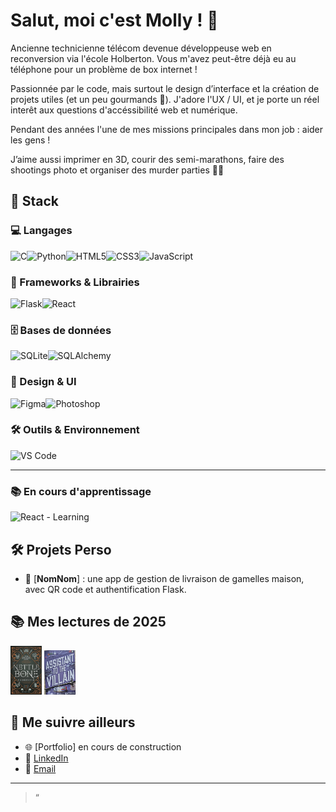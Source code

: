 # Salut, moi c'est Molly ! 👋

Ancienne technicienne télécom devenue développeuse web en reconversion via l'école Holberton. Vous m'avez peut-être déjà eu au téléphone pour un problème de box internet !

Passionnée par le code, mais surtout le design d’interface et la création de projets utiles (et un peu gourmands 🍱). J'adore l'UX / UI, et je porte un réel interêt aux questions d'accéssibilité web et numérique.

Pendant des années l'une de mes missions principales dans mon job : aider les gens !

J’aime aussi imprimer en 3D, courir des semi-marathons, faire des shootings photo et organiser des murder parties 🕵️‍♀️

## 🧰 Stack

### 💻 Langages
![C](https://img.shields.io/badge/C-00599C?style=for-the-badge&logo=c&logoColor=white)![Python](https://img.shields.io/badge/Python-3776AB?style=for-the-badge&logo=python&logoColor=white)![HTML5](https://img.shields.io/badge/HTML5-E34F26?style=for-the-badge&logo=html5&logoColor=white)![CSS3](https://img.shields.io/badge/CSS3-1572B6?style=for-the-badge&logo=css3&logoColor=white)![JavaScript](https://img.shields.io/badge/JavaScript-F7DF1E?style=for-the-badge&logo=javascript&logoColor=black)

### 🧠 Frameworks & Librairies
![Flask](https://img.shields.io/badge/Flask-000000?style=for-the-badge&logo=flask)![React](https://img.shields.io/badge/React-20232A?style=for-the-badge&logo=react&logoColor=61DAFB)


### 🗄️ Bases de données
![SQLite](https://img.shields.io/badge/SQLite-003B57?style=for-the-badge&logo=sqlite&logoColor=white)![SQLAlchemy](https://img.shields.io/badge/SQLAlchemy-Learning-informational?style=for-the-badge&logo=sqlalchemy&logoColor=white)

### 🎨 Design & UI
![Figma](https://img.shields.io/badge/Figma-F24E1E?style=for-the-badge&logo=figma&logoColor=white)![Photoshop](https://img.shields.io/badge/Photoshop-31A8FF?style=for-the-badge&logo=adobephotoshop&logoColor=white)

### 🛠️ Outils & Environnement
![VS Code](https://img.shields.io/badge/VS_Code-007ACC?style=for-the-badge&logo=visual-studio-code&logoColor=white)

---

### 📚 En cours d'apprentissage
![React - Learning](https://img.shields.io/badge/React-Learning-informational?style=for-the-badge&logo=react)




## 🛠️ Projets Perso

- 🍱 [**NomNom**] : une app de gestion de livraison de gamelles maison, avec QR code et authentification Flask.

## 📚 Mes lectures de 2025

<img src="images/nettle.jpg" alt="Nettle and Bone" width="50"/>

<img src="images/assistant.png" alt="assistant to the vilain" width="50"/>



## 🔗 Me suivre ailleurs

- 🌐 [Portfolio] en cours de construction
- 💼 [LinkedIn](https://www.linkedin.com/in/cl-perez/)
- 💌 [Email](mailto:cl.w.perez@gmail.com)

---

> “
